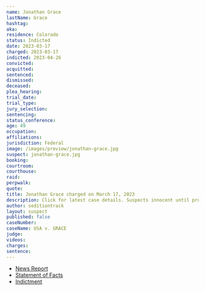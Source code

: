 ```yaml
---
name: Jonathan Grace
lastName: Grace
hashtag:
aka:
residence: Colorado
status: Indicted
date: 2023-03-17
charged: 2023-03-17
indicted: 2023-04-26
convicted:
acquitted:
sentenced:
dismissed:
deceased:
plea_hearing:
trial_date:
trial_type:
jury_selection:
sentencing:
status_conference:
age: 49
occupation:
affiliations:
jurisdiction: Federal
image: /images/preview/jonathan-grace.jpg
suspect: jonathan-grace.jpg
booking:
courtroom:
courthouse:
raid:
perpwalk:
quote:
title: Jonathan Grace charged on March 17, 2023
description: Click for latest case details. Suspects innocent until proven guilty.
author: seditiontrack
layout: suspect
published: false
caseNumber:
caseName: USA v. GRACE
judge:
videos:
charges:
sentence:
---
```


- [News Report](https://www.kktv.com/2023/03/30/colorado-springs-man-accused-fighting-officers-during-breach-us-capitol/)
- [Statement of Facts](https://storage.courtlistener.com/recap/gov.uscourts.dcd.253252/gov.uscourts.dcd.253252.1.1.pdf)
- [Indictment](https://storage.courtlistener.com/recap/gov.uscourts.dcd.254631/gov.uscourts.dcd.254631.41.0_1.pdf)
